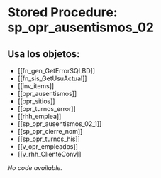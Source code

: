 # Stored Procedure: sp_opr_ausentismos_02

## Usa los objetos:
- [[fn_gen_GetErrorSQLBD]]
- [[fn_sis_GetUsuActual]]
- [[inv_items]]
- [[opr_ausentismos]]
- [[opr_sitios]]
- [[opr_turnos_error]]
- [[rhh_emplea]]
- [[sp_opr_ausentismos_02_1]]
- [[sp_opr_cierre_nom]]
- [[sp_opr_turnos_his]]
- [[v_opr_empleados]]
- [[v_rhh_ClienteConv]]

*No code available.*
